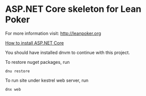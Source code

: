 ASP.NET Core skeleton for Lean Poker
====================================

For more information visit: http://leanpoker.org

[How to install ASP.NET Core](http://docs.asp.net/en/latest/getting-started/index.html)

You should have installed dnvm to continue with this project.

To restore nuget packages, run

    dnu restore

To run site under kestrel web server, run

    dnx web


